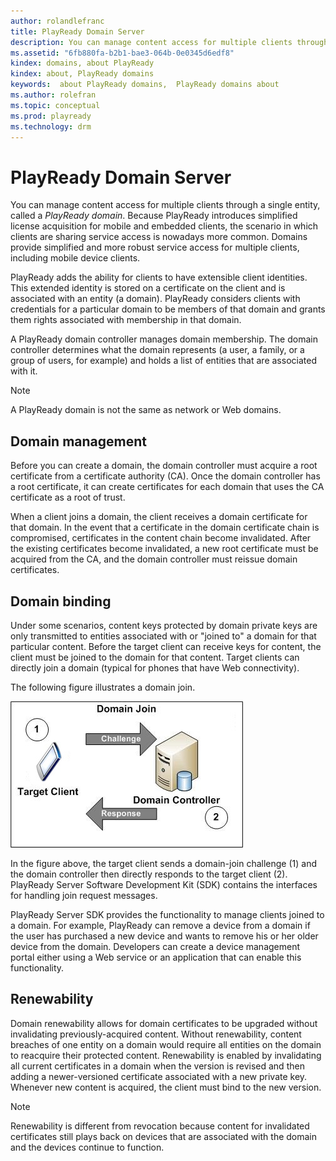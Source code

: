```yaml
---
author: rolandlefranc
title: PlayReady Domain Server
description: You can manage content access for multiple clients through a single entity, called a PlayReady domain.
ms.assetid: "6fb880fa-b2b1-bae3-064b-0e0345d6edf8"
kindex: domains, about PlayReady
kindex: about, PlayReady domains
keywords:  about PlayReady domains,  PlayReady domains about
ms.author: rolefran
ms.topic: conceptual
ms.prod: playready
ms.technology: drm
---
```



# PlayReady Domain Server


You can manage content access for multiple clients through a single entity, called a *PlayReady domain*. Because PlayReady introduces simplified license acquisition for mobile and embedded clients, the scenario in which clients are sharing service access is nowadays more common. Domains provide simplified and more robust service access for multiple clients, including mobile device clients.


PlayReady adds the ability for clients to have extensible client identities. This extended identity is stored on a certificate on the client and is associated with an entity (a domain). PlayReady considers clients with credentials for a particular domain to be members of that domain and grants them rights associated with membership in that domain.


A PlayReady domain controller manages domain membership. The domain controller determines what the domain represents (a user, a family, or a group of users, for example) and holds a list of entities that are associated with it.


> [!NOTE]
> A PlayReady domain is not the same as network or Web domains.


<a id="domain_management"></a>



## Domain management


Before you can create a domain, the domain controller must acquire a root certificate from a certificate authority (CA). Once the domain controller has a root certificate, it can create certificates for each domain that uses the CA certificate as a root of trust.


When a client joins a domain, the client receives a domain certificate for that domain. In the event that a certificate in the domain certificate chain is compromised, certificates in the content chain become invalidated. After the existing certificates become invalidated, a new root certificate must be acquired from the CA, and the domain controller must reissue domain certificates.

<a id="ID4EIB"></a>



## Domain binding


Under some scenarios, content keys protected by domain private keys are only transmitted to entities associated with or "joined to" a domain for that particular content. Before the target client can receive keys for content, the client must be joined to the domain for that content. Target clients can directly join a domain (typical for phones that have Web connectivity).


The following figure illustrates a domain join.


![Direct Domain Join](../images/image26_11.jpg)


In the figure above, the target client sends a domain-join challenge (1) and the domain controller then directly responds to the target client (2). PlayReady Server Software Development Kit (SDK) contains the interfaces for handling join request messages.


PlayReady Server SDK provides the functionality to manage clients joined to a domain. For example, PlayReady can remove a device from a domain if the user has purchased a new device and wants to remove his or her older device from the domain. Developers can create a device management portal either using a Web service or an application that can enable this functionality.

<a id="ID4E3B"></a>



## Renewability


Domain renewability allows for domain certificates to be upgraded without invalidating previously-acquired content. Without renewability, content breaches of one entity on a domain would require all entities on the domain to reacquire their protected content. Renewability is enabled by invalidating all current certificates in a domain when the version is revised and then adding a newer-versioned certificate associated with a new private key. Whenever new content is acquired, the client must bind to the new version.

> [!NOTE]
> Renewability is different from revocation because content for invalidated certificates still plays back on devices that are associated with the domain and the devices continue to function.

